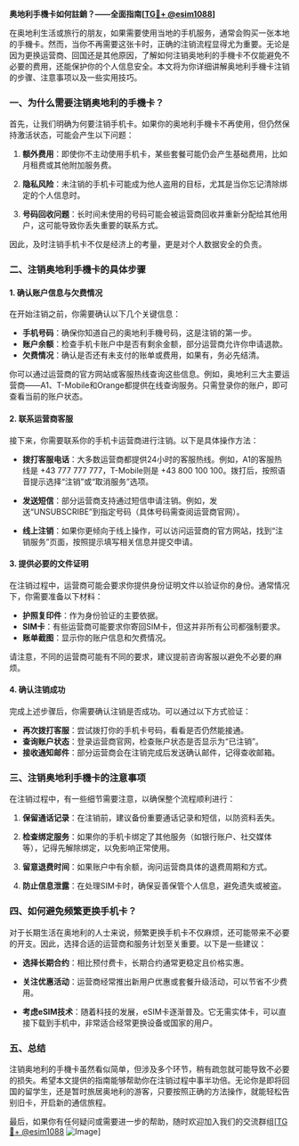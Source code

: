 **奥地利手機卡如何註銷？——全面指南[[TG💪+ @esim1088](https://t.me/s/esim1088)]**

在奥地利生活或旅行的朋友，如果需要使用当地的手机服务，通常会购买一张本地的手機卡。然而，当你不再需要这张卡时，正确的注销流程显得尤为重要。无论是因为更换运营商、回国还是其他原因，了解如何注销奥地利的手機卡不仅能避免不必要的费用，还能保护你的个人信息安全。本文将为你详细讲解奥地利手機卡注销的步骤、注意事项以及一些实用技巧。

### 一、为什么需要注销奥地利的手機卡？

首先，让我们明确为何要注销手机卡。如果你的奥地利手機卡不再使用，但仍然保持激活状态，可能会产生以下问题：

1. **额外费用**：即使你不主动使用手机卡，某些套餐可能仍会产生基础费用，比如月租费或其他附加服务费。
   
2. **隐私风险**：未注销的手机卡可能成为他人盗用的目标，尤其是当你忘记清除绑定的个人信息时。
   
3. **号码回收问题**：长时间未使用的号码可能会被运营商回收并重新分配给其他用户，这可能导致你丢失重要的联系方式。

因此，及时注销手机卡不仅是经济上的考量，更是对个人数据安全的负责。

### 二、注销奥地利手機卡的具体步骤

#### 1. 确认账户信息与欠费情况

在开始注销之前，你需要确认以下几个关键信息：

- **手机号码**：确保你知道自己的奥地利手機号码，这是注销的第一步。
- **账户余额**：检查手机卡账户中是否有剩余金额，部分运营商允许你申请退款。
- **欠费情况**：确认是否还有未支付的账单或费用，如果有，务必先结清。

你可以通过运营商的官方网站或客服热线查询这些信息。例如，奥地利三大主要运营商——A1、T-Mobile和Orange都提供在线查询服务。只需登录你的账户，即可查看当前的账户状态。

#### 2. 联系运营商客服

接下来，你需要联系你的手机卡运营商进行注销。以下是具体操作方法：

- **拨打客服电话**：大多数运营商都提供24小时的客服热线。例如，A1的客服热线是 +43 777 777 777，T-Mobile则是 +43 800 100 100。拨打后，按照语音提示选择“注销”或“取消服务”选项。
  
- **发送短信**：部分运营商支持通过短信申请注销。例如，发送“UNSUBSCRIBE”到指定号码（具体号码需查阅运营商官网）。

- **线上注销**：如果你更倾向于线上操作，可以访问运营商的官方网站，找到“注销服务”页面，按照提示填写相关信息并提交申请。

#### 3. 提供必要的文件证明

在注销过程中，运营商可能会要求你提供身份证明文件以验证你的身份。通常情况下，你需要准备以下材料：

- **护照复印件**：作为身份验证的主要依据。
- **SIM卡**：有些运营商可能要求你寄回SIM卡，但这并非所有公司都强制要求。
- **账单截图**：显示你的账户信息和欠费情况。

请注意，不同的运营商可能有不同的要求，建议提前咨询客服以避免不必要的麻烦。

#### 4. 确认注销成功

完成上述步骤后，你需要确认注销是否成功。可以通过以下方式验证：

- **再次拨打客服**：尝试拨打你的手机卡号码，看看是否仍然能接通。
- **查询账户状态**：登录运营商官网，检查账户状态是否显示为“已注销”。
- **接收通知邮件**：部分运营商会在注销完成后发送确认邮件，记得查收邮箱。

### 三、注销奥地利手機卡的注意事项

在注销过程中，有一些细节需要注意，以确保整个流程顺利进行：

1. **保留通话记录**：在注销前，建议备份重要通话记录和短信，以防资料丢失。
   
2. **检查绑定服务**：如果你的手机卡绑定了其他服务（如银行账户、社交媒体等），记得先解除绑定，以免影响正常使用。

3. **留意退费时间**：如果账户中有余额，询问运营商具体的退费周期和方式。

4. **防止信息泄露**：在处理SIM卡时，确保妥善保管个人信息，避免遗失或被盗。

### 四、如何避免频繁更换手机卡？

对于长期生活在奥地利的人士来说，频繁更换手机卡不仅麻烦，还可能带来不必要的开支。因此，选择合适的运营商和服务计划至关重要。以下是一些建议：

- **选择长期合约**：相比预付费卡，长期合约通常更稳定且价格实惠。
  
- **关注优惠活动**：运营商经常推出新用户优惠或套餐升级活动，可以节省不少费用。

- **考虑eSIM技术**：随着科技的发展，eSIM卡逐渐普及。它无需实体卡，可以直接下载到手机中，非常适合经常更换设备或国家的用户。

### 五、总结

注销奥地利的手機卡虽然看似简单，但涉及多个环节，稍有疏忽就可能导致不必要的损失。希望本文提供的指南能够帮助你在注销过程中事半功倍。无论你是即将回国的留学生，还是暂时旅居奥地利的游客，只要按照正确的方法操作，就能轻松告别旧卡，开启新的通信旅程。

最后，如果你有任何疑问或需要进一步的帮助，随时欢迎加入我们的交流群组[[TG💪+ @esim1088](https://t.me/s/esim1088) ![Image](https://i.postimg.cc/4NQfJmqS/Snipaste-2025-05-13-00-14-12.png)]